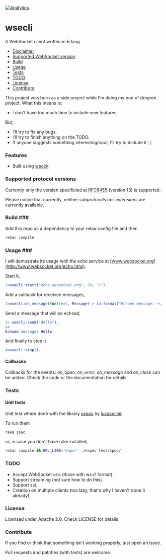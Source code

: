 [![Analytics](https://ga-beacon.appspot.com/UA-46795389-1/wsecli/README)](https://github.com/igrigorik/ga-beacon)

wsecli
======

A WebSocket client written in Erlang

* [Disclaimer](#disclaimer)
* [Supported WebSocket version](#versions)
* [Build](#build)
* [Usage](#usage)
* [Tests](#tests)
* [TODO](#todo)
* [License](#license)
* [Contribute](#contribute)

This project was born as a side project while I'm doing my end of dregree project. What this means is:

  * I don't have too much time to include new features.

But,

  * I'll try to fix any bugs.
  * I'll try to finish anything on the TODO.
  * If anyone suggests something interesting/cool, I'll try to include it : )

### Features <a name="features"> ###
  * Built using [wsock](https://github.com/madtrick/wsock)

### Supported protocol versions <a name="versions"/> ###
Currently only the version specificied at [RFC6455](http://tools.ietf.org/html/rfc6455) (version 13) is supported.

Please notice that currently, neither _subprotocols_ nor _extensions_ are currently available.

### Build <a name="build">###

Add this repo as a dependency to your rebar.config file and then

  ```bash
  rebar compile
  ```

### Usage <a name="usage">###

I will demostrate its usage with the echo service at [www.websocket.org](http://www.websocket.org/echo.html).


Start it,


  ```erlang
  1>wsecli:start("echo.websocket.org", 80, "/").
  ```

Add a callback for received messages,

  ```erlang
  2>wsecli:on_message(fun(text, Message)-> io:format("Echoed message: ~s ~n", [Message]) end).
  ```

Send a message that will be echoed,

  ```erlang
  3> wsecli:send("Hello").
  ok
  Echoed message: Hello
  ```

And finally to stop it

  ```erlang
  4>wsecli:stop().
  ```

#### Callbacks

Callbacks for the events: *on_open*, *on_error*, *on_message* and *on_close* can be added. Check the code or the documentation for details.

### Tests <a name="tests">

#### Unit tests

Unit test where done with the library [_espec_](https://github.com/lucaspiller/espec) by [lucaspiller](https://github.com/lucaspiller).

 To run them

  ```bash
  rake spec
  ```
  or, in case you don't have rake installed,

  ```bash
  rebar compile && ERL_LIBS='deps/' ./espec test/spec/
  ```

### TODO <a name="todo">

* Accept WebSocket uris (those with ws:// format).
* Support streaming (not sure how to do this).
* Support ssl.
* Creation on multiple clients (too lazy, that's why I haven't done it already)


### License <a name="installation">

Licensed under Apache 2.0. Check LICENSE for details

### Contribute <a name="contribute">

If you find or think that something isn't working properly, just open an issue.

Pull requests and patches (with tests) are welcome.
